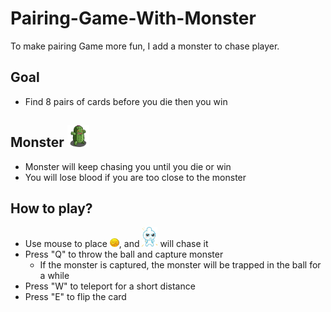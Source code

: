 # Pairing-Game-With-Monster
To make pairing Game more fun, I add a monster to chase player.

## Goal
* Find 8 pairs of cards before you die then you win

## Monster  <img src="https://github.com/garyteng/Pairing-Game-With-Monster/blob/master/resources/monster.png" width="35">
* Monster will keep chasing you until you die or win
* You will lose blood if you are too close to the monster

## How to play?
* Use mouse to place <img src="https://github.com/garyteng/Pairing-Game-With-Monster/blob/master/resources/images.png" width="15">, and <img src="https://github.com/garyteng/Pairing-Game-With-Monster/blob/master/resources/p1.png" width="25"> will chase it
* Press "Q" to throw the ball and capture monster
    * If the monster is captured, the monster will be trapped in the ball for a while
* Press "W" to teleport for a short distance
* Press "E" to flip the card

